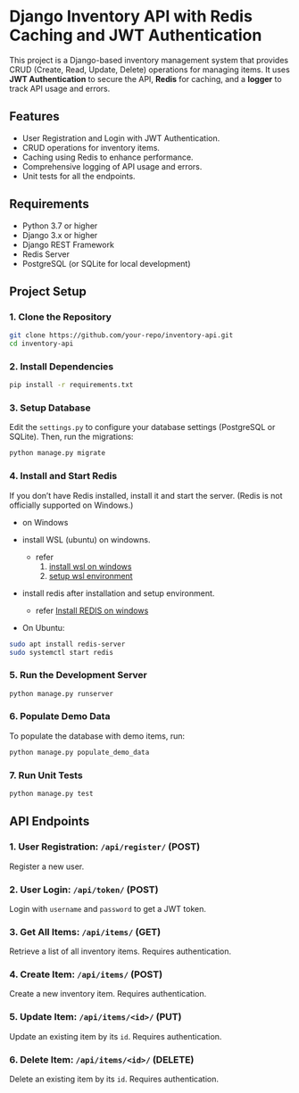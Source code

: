 # Django Inventory API with Redis Caching and JWT Authentication

This project is a Django-based inventory management system that provides CRUD (Create, Read, Update, Delete) operations for managing items. It uses **JWT Authentication** to secure the API, **Redis** for caching, and a **logger** to track API usage and errors.

## Features

- User Registration and Login with JWT Authentication.
- CRUD operations for inventory items.
- Caching using Redis to enhance performance.
- Comprehensive logging of API usage and errors.
- Unit tests for all the endpoints.
  
## Requirements

- Python 3.7 or higher
- Django 3.x or higher
- Django REST Framework
- Redis Server
- PostgreSQL (or SQLite for local development)

## Project Setup

### 1. Clone the Repository
```bash
git clone https://github.com/your-repo/inventory-api.git
cd inventory-api
```

### 2. Install Dependencies
```bash
pip install -r requirements.txt
```

### 3. Setup Database
Edit the `settings.py` to configure your database settings (PostgreSQL or SQLite). Then, run the migrations:
```bash
python manage.py migrate
```

### 4. Install and Start Redis
If you don’t have Redis installed, install it and start the server.
(Redis is not officially supported on Windows.)
- on Windows
 - install WSL (ubuntu) on windowns. 
     - refer 
       1. [install wsl on windows](https://learn.microsoft.com/en-us/windows/wsl/install)
       2. [setup wsl environment](https://learn.microsoft.com/en-us/windows/wsl/setup/environment#set-up-your-linux-username-and-password)
 - install redis after installation and setup environment.
   - refer
     [Install REDIS on windows](https://redis.io/docs/latest/operate/oss_and_stack/install/install-redis/install-redis-on-windows/)

- On Ubuntu:
```bash
sudo apt install redis-server
sudo systemctl start redis
```

### 5. Run the Development Server
```bash
python manage.py runserver
```

### 6. Populate Demo Data
To populate the database with demo items, run:
```bash
python manage.py populate_demo_data
```

### 7. Run Unit Tests
```bash
python manage.py test
```

## API Endpoints

### 1. **User Registration**: `/api/register/` (POST)
Register a new user.

### 2. **User Login**: `/api/token/` (POST)
Login with `username` and `password` to get a JWT token.

### 3. **Get All Items**: `/api/items/` (GET)
Retrieve a list of all inventory items. Requires authentication.

### 4. **Create Item**: `/api/items/` (POST)
Create a new inventory item. Requires authentication.

### 5. **Update Item**: `/api/items/<id>/` (PUT)
Update an existing item by its `id`. Requires authentication.

### 6. **Delete Item**: `/api/items/<id>/` (DELETE)
Delete an existing item by its `id`. Requires authentication.
